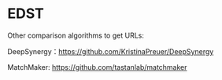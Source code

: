 # EDST

Other comparison algorithms to get URLs:

DeepSynergy：https://github.com/KristinaPreuer/DeepSynergy

MatchMaker: https://github.com/tastanlab/matchmaker
